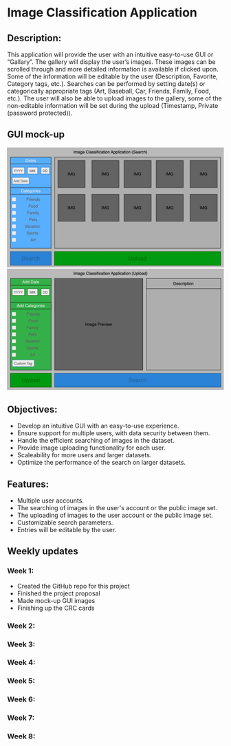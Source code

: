 # Image Classification Application

## Description:
This application will provide the user with an intuitive easy-to-use GUI or “Gallary”. The gallery will display the user’s images. These images can be scrolled through and more detailed information is available if clicked upon. Some of the information will be editable by the user (Description, Favorite, Category tags, etc.). Searches can be performed by setting date(s) or categorically appropriate tags (Art, Baseball, Car, Friends, Family, Food, etc.). The user will also be able to upload images to the gallery, some of the non-editable information will be set during the upload (Timestamp, Private (password protected)).

## GUI mock-up
![This is the GUI image](Images/ImageClassificationApplicationGUIsearch.jpg)
![This is the GUI image](Images/ImageClassificationApplicationGUIupload.jpg)

## Objectives:
* Develop an intuitive GUI with an easy-to-use experience.
* Ensure support for multiple users, with data security between them.
* Handle the efficient searching of images in the dataset.
* Provide image uploading functionality for each user.
* Scaleability for more users and larger datasets.
* Optimize the performance of the search on larger datasets.

## Features:
* Multiple user accounts.
* The searching of images in the user's account or the public image set.
* The uploading of images to the user account or the public image set.
* Customizable search parameters.
* Entries will be editable by the user.

## Weekly updates

### Week 1:
* Created the GitHub repo for this project
* Finished the project proposal
* Made mock-up GUI images
* Finishing up the CRC cards
### Week 2:
### Week 3:
### Week 4:
### Week 5:
### Week 6:
### Week 7:
### Week 8:
